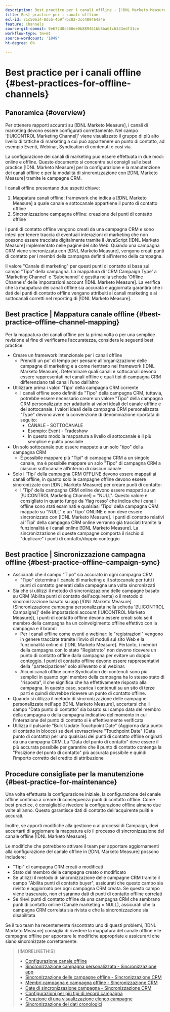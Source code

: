```yaml
---
description: Best practice per i canali offline - [!DNL Marketo Measure]
title: Best practice per i canali offline
exl-id: 71c50614-8d5b-469f-bc02-3cc489464a4e
feature: Channels
source-git-commit: 9e672d0c568ee0b889461bb8ba6fc6333edf31ce
workflow-type: tm+mt
source-wordcount: '1049'
ht-degree: 0%

---
```


# Best practice per i canali offline {#best-practices-for-offline-channels}

## Panoramica {#overview}

Per ottenere rapporti accurati su [!DNL Marketo Measure], i canali di marketing devono essere configurati correttamente. Nel campo &#39;[!UICONTROL Marketing Channel]&#39; viene visualizzato il gruppo di più alto livello di tattiche di marketing a cui può appartenere un punto di contatto, ad esempio Eventi, Webinar, Syndication di contenuti e così via.

La configurazione dei canali di marketing può essere effettuata in due modi: online e offline. Questo documento si concentra sui consigli sulle best practice [!DNL Marketo Measure] per la configurazione e la manutenzione dei canali offline e per la modalità di sincronizzazione con [!DNL Marketo Measure] tramite le campagne CRM.

I canali offline presentano due aspetti chiave:

1. Mappatura canali offline: framework che indica a [!DNL Marketo Measure] a quale canale e sottocanale appartiene il punto di contatto offline
1. Sincronizzazione campagna offline: creazione dei punti di contatto offline

I punti di contatto offline vengono creati da una campagna CRM e sono intesi per tenere traccia di eventuali interazioni di marketing che non possono essere tracciate digitalmente tramite il JavaScript [!DNL Marketo Measure] implementato nelle pagine del sito Web. Quando una campagna CRM viene sincronizzata con [!DNL Marketo Measure], vengono creati punti di contatto per i membri della campagna definiti all&#39;interno della campagna.

Il valore &quot;Canale di marketing&quot; per questi punti di contatto si basa sul campo &quot;Tipo&quot; della campagna. La mappatura di &#39;CRM Campaign Type&#39; a &#39;Marketing Channel&#39; e &#39;Subchannel&#39; è gestita nella scheda &#39;Offline Channels&#39; delle impostazioni account [!DNL Marketo Measure]. La verifica che la mappatura dei canali offline sia accurata e aggiornata garantirà che i dati dei punti di contatto offline vengano attribuiti ai canali marketing e ai sottocanali corretti nel reporting di [!DNL Marketo Measure].

## Best practice | Mappatura canale offline {#best-practice-offline-channel-mapping}

Per la mappatura dei canali offline per la prima volta o per una semplice revisione al fine di verificarne l’accuratezza, considera le seguenti best practice.

* Creare un framework intenzionale per i canali offline
   * Prenditi un po&#39; di tempo per pensare all&#39;organizzazione delle campagne di marketing e a come rientrano nel framework [!DNL Marketo Measure]. Determinare quali canali e sottocanali devono essere rappresentati nei canali offline e quali tipi di campagna CRM differenziano tali canali l’uno dall’altro
* Utilizzare prima i valori &#39;Tipo&#39; della campagna CRM corrente
   * I canali offline sono definiti da &quot;Tipo&quot; della campagna CRM, tuttavia, potrebbe essere necessario creare un valore &quot;Tipo&quot; della campagna CRM personalizzato per adattarlo ai valori ideali del canale offline e del sottocanale. I valori ideali della campagna CRM personalizzata &quot;Type&quot; devono avere la convenzione di denominazione riportata di seguito:
      * CANALE - SOTTOCANALE
      * Esempio: Event - Tradeshow
      * In questo modo la mappatura a livello di sottocanale è il più semplice e pulito possibile
* Un solo sottocanale può essere mappato a un solo &quot;tipo&quot; della campagna CRM
   * È possibile mappare più &quot;Tipi&quot; di campagna CRM a un singolo canale, ma è possibile mappare un solo &quot;Tipo&quot; di campagna CRM a ciascun sottocanale all’interno di ciascun canale
* Solo i &#39;Tipi&#39; della campagna CRM OFFLINE devono essere mappati ai canali offline, in quanto solo le campagne offline devono essere sincronizzate con [!DNL Marketo Measure] per creare punti di contatto:
   * I &#39;Tipi&#39; della campagna CRM online devono essere mappati su un [!UICONTROL Marketing Channel] = &quot;NULL&quot;. Questo valore è consigliato in quanto funge da &#39;flag rosso&#39; che indica che i canali offline sono stati esaminati e qualsiasi &#39;Tipo&#39; della campagna CRM mappato su &quot;NULL&quot; è un &#39;Tipo&#39; ONLINE e non deve essere sincronizzato con [!DNL Marketo Measure]. I punti di contatto relativi ai &#39;Tipi&#39; della campagna CRM online verranno già tracciati tramite la funzionalità e i canali online [!DNL Marketo Measure]. La sincronizzazione di queste campagne comporta il rischio di &quot;duplicare&quot; i punti di contatto/doppio conteggio

## Best practice | Sincronizzazione campagna offline {#best-practice-offline-campaign-sync}

* Assicurati che il campo &quot;Tipo&quot; sia accurato in ogni campagna CRM
   * &quot;Tipo&quot; determina il canale di marketing e il sottocanale per tutti i punti di contatto generati dalla campagna una volta sincronizzati
* Sia che si utilizzi il metodo di sincronizzazione delle campagne basato su CRM (Abilita punti di contatto dell&#39;acquirente) o il metodo di sincronizzazione basato su app [!DNL Marketo Measure] (Sincronizzazione campagna personalizzata nella scheda &#39;[!UICONTROL Campaigns]&#39; delle impostazioni account [!UICONTROL Marketo Measure]), i punti di contatto offline devono essere creati solo se il membro della campagna ha un coinvolgimento offline effettivo con la campagna e il brand:
   * Per i canali offline come eventi o webinar: le &quot;registrazioni&quot; vengono in genere tracciate tramite l&#39;invio di moduli sul sito Web e la funzionalità online di [!DNL Marketo Measure]. Pertanto, i membri della campagna con lo stato &quot;Registrato&quot; non devono ricevere un punto di contatto offline dalla campagna per evitare un doppio conteggio. I punti di contatto offline devono essere rappresentativi della &quot;partecipazione&quot; solo all’evento o al webinar.
   * Alcuni canali offline come Syndication dei contenuti sono più semplici in quanto ogni membro della campagna ha lo stesso stato di &quot;risposta&quot;, il che significa che ha effettivamente risposto alla campagna. In questo caso, scarica i contenuti su un sito di terze parti e quindi dovrebbe ricevere un punto di contatto offline.
* Quando si utilizza il metodo di sincronizzazione delle campagne personalizzate nell&#39;app [!DNL Marketo Measure], accertarsi che il campo &quot;Data punto di contatto&quot; sia basato sul campo data del membro della campagna o della campagna indicativo del momento in cui l&#39;interazione del punto di contatto si è effettivamente verificata
* Utilizza il pulsante &quot;Bulk Update Touchpoint Date&quot; (Aggiorna data punto di contatto in blocco) se devi sovrascrivere &quot;Touchpoint Date&quot; (Data punto di contatto) per uno qualsiasi dei punti di contatto offline originati da una campagna CRM. La &quot;Data del punto di contatto&quot; deve essere il più accurata possibile per garantire che il punto di contatto contenga la &quot;Posizione del punto di contatto&quot; più accurata possibile e quindi l’importo corretto del credito di attribuzione

## Procedure consigliate per la manutenzione {#best-practice-for-maintenance}

Una volta effettuata la configurazione iniziale, la configurazione del canale offline continua a creare di conseguenza punti di contatto offline. Come best practice, è consigliabile rivedere la configurazione offline almeno due volte all’anno. Questo garantisce dati di contatto dell&#39;acquirente puliti e accurati.

Inoltre, se apporti modifiche alla gestione o ai processi di Campaign, devi accertarti di aggiornare la mappatura e/o il processo di sincronizzazione del canale offline [!DNL Marketo Measure].

Le modifiche che potrebbero attivare il team per apportare aggiornamenti alla configurazione del canale offline in [!DNL Marketo Measure] possono includere:

* &quot;Tipi&quot; di campagna CRM creati o modificati
* Stato del membro della campagna creato o modificato
* Se utilizzi il metodo di sincronizzazione delle campagne CRM tramite il campo &quot;Abilita punti di contatto buyer&quot;, assicurati che questo campo sia rivisto e aggiornato per ogni campagna CRM creata. Se questo campo viene trascurato, non ci saranno dati di punti di contatto offline correlati
* Se rilevi punti di contatto offline da una campagna CRM che sembrano punti di contatto online (Canale marketing = NULL), assicurati che la campagna CRM correlata sia rivista e che la sincronizzazione sia disabilitata

Se il tuo team ha recentemente riscontrato uno di questi problemi, [!DNL Marketo Measure] consiglia di rivedere la mappatura del canale offline e le campagne offline per apportare le modifiche appropriate e assicurarti che siano sincronizzate correttamente.

>[!MORELIKETHIS]
>
>* [Configurazione canale offline](/help/channel-tracking-and-setup/offline-channels/offline-custom-channel-setup.md)
>* [Sincronizzazione campagna personalizzata - Sincronizzazione app](/help/channel-tracking-and-setup/offline-channels/custom-campaign-sync.md)
>* [Sincronizzazione delle campagne offline - Sincronizzazione CRM](/help/channel-tracking-and-setup/offline-channels/legacy-processes/syncing-offline-campaigns.md)
>* [Membri campagna e campagna offline - Sincronizzazione CRM](/help/channel-tracking-and-setup/offline-channels/legacy-processes/campaigns-and-campaign-members.md)
>* [Date di sincronizzazione campagna - Sincronizzazione CRM](/help/channel-tracking-and-setup/offline-channels/legacy-processes/campaign-sync-dates.md)
>* [Configurazioni per più tipi di record campagna](/help/channel-tracking-and-setup/offline-channels/configurations-for-multiple-campaign-record-types.md)
>* [Creazione di una visualizzazione elenco campagne](/help/channel-tracking-and-setup/offline-channels/legacy-processes/creating-a-campaign-list-view-for-salesforce-campaigns.md)
>* [Sincronizzazione dei dati cronologici](/help/channel-tracking-and-setup/offline-channels/legacy-processes/syncing-historical-data.md)
